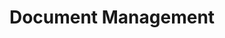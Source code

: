 ---
title: Document Management
weight: 100
description: >
 Creating and managing documents for the CHT.
---